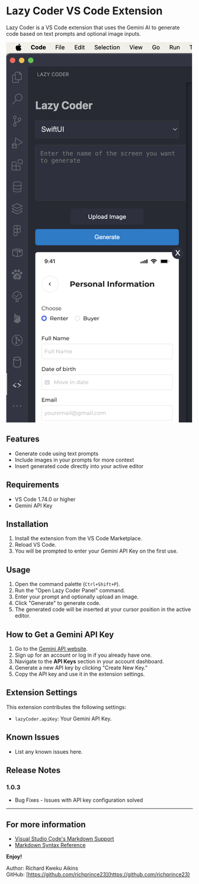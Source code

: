 # Lazy Coder VS Code Extension

Lazy Coder is a VS Code extension that uses the Gemini AI to generate code based on text prompts and optional image inputs.

![Lazy Coder Interface](./image.png)

## Features

- Generate code using text prompts
- Include images in your prompts for more context
- Insert generated code directly into your active editor

## Requirements

- VS Code 1.74.0 or higher
- Gemini API Key

## Installation

1. Install the extension from the VS Code Marketplace.
2. Reload VS Code.
3. You will be prompted to enter your Gemini API Key on the first use.

## Usage

1. Open the command palette (`Ctrl+Shift+P`).
2. Run the "Open Lazy Coder Panel" command.
3. Enter your prompt and optionally upload an image.
4. Click "Generate" to generate code.
5. The generated code will be inserted at your cursor position in the active editor.

## How to Get a Gemini API Key

1. Go to the [Gemini API website](https://aistudio.google.com/app/apikey).
2. Sign up for an account or log in if you already have one.
3. Navigate to the **API Keys** section in your account dashboard.
4. Generate a new API key by clicking "Create New Key."
5. Copy the API key and use it in the extension settings.

## Extension Settings

This extension contributes the following settings:

- `lazyCoder.apiKey`: Your Gemini API Key.

## Known Issues

- List any known issues here.

## Release Notes

### 1.0.3

- Bug Fixes - Issues with API key configuration solved

---

## For more information

- [Visual Studio Code's Markdown Support](http://code.visualstudio.com/docs/languages/markdown)
- [Markdown Syntax Reference](https://help.github.com/articles/markdown-basics/)

**Enjoy!**

Author: Richard Kweku Aikins  
GitHub: [https://github.com/richprince23](https://github.com/richprince23)
